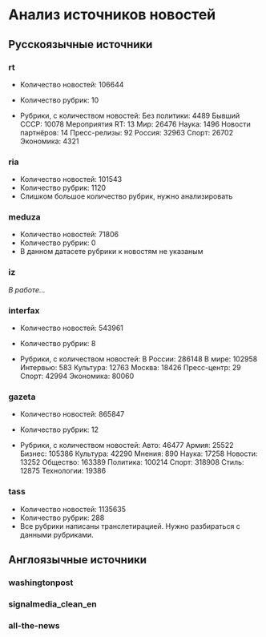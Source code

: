 # Анализ источников новостей

## Русскоязычные источники

### rt
* Количество новостей: 106644
* Количество рубрик: 10

* Рубрики, с количеством новостей:
    Без политики: 4489
    Бывший СССР: 10078
    Мероприятия RT: 13
    Мир: 26476
    Наука: 1496
    Новости партнёров: 14
    Пресс-релизы: 92
    Россия: 32963
    Спорт: 26702
    Экономика: 4321

### ria
* Количество новостей: 101543
* Количество рубрик: 1120
* Слишком большое количество рубрик, нужно анализировать

### meduza
* Количество новостей: 71806
* Количество рубрик: 0
* В данном датасете рубрики к новостям не указаным

### iz
*В работе...*

### interfax
* Количество новостей: 543961
* Количество рубрик: 8

* Рубрики, с количеством новостей:
    В России: 286148
    В мире: 102958
    Интервью: 583
    Культура: 12763
    Москва: 18426
    Пресс-центр: 29
    Спорт: 42994
    Экономика: 80060

### gazeta
* Количество новостей: 865847
* Количество рубрик: 12

* Рубрики, с количеством новостей:
    Авто: 46477
    Армия: 25522
    Бизнес: 105386
    Культура: 42290
    Мнения: 890
    Наука: 17258
    Новости: 13252
    Общество: 163389
    Политика: 100214
    Спорт: 318908
    Стиль: 12875
    Технологии: 19386

### tass
* Количество новостей: 1135635
* Количество рубрик: 288
* Все рубрики написаны транслетирацией. Нужно разбираться с данными рубриками.


## Англоязычные источники

### washingtonpost
### signalmedia_clean_en
### all-the-news
